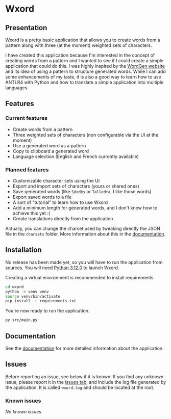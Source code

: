 # Wxord

## Presentation

Wxord is a pretty basic application that allows you to create words from a pattern along with three (at the moment) weighted sets of characters.

I have created this application because I'm interested in the concept of creating words from a pattern and I wanted to see if I could create a simple application that could do this. I was highly inspired by the [WordGen website](https://www.wordgen.eu/#!en/generator/from-letters) and its idea of using a pattern to structure generated words. While I can add some enhancements of my taste, it is also a good way to learn how to use ANTLR4 with Python and how to translate a simple application into multiple languages.

## Features

### Current features

- Create words from a pattern
- Three weighted sets of characters (non configurable via the UI at the moment)
- Use a generated word as a pattern
- Copy to clipboard a generated word
- Language selection (English and French currently available)

### Planned features

- Customizable character sets using the UI
- Export and import sets of characters (yours or shared ones)
- Save generated words (like `Séodès` or `Talledra`, I like those words)
- Export saved words to a file
- A sort of "tutorial" to learn how to use Wxord
- Add a minimum length for generated words, and I don't know how to achieve this yet :(
- Create translations directly from the application

Actually, you can change the charset used by tweaking directly the JSON file in the `charsets` folder. More information about this in the [documentation](doc/doc.md).

## Installation

No release has been made yet, so you will have to run the application from sources. You will need [Python 3.12.0](https://www.python.org/downloads/release/python-3120/) to launch Wxord.

Creating a virtual environment is recommended to install requirements.

```bash
cd wxord
python -m venv venv
source venv/bin/activate
pip install -r requirements.txt
```

You're now ready to run the application.

```bash
py src/main.py
```

## Documentation

See the [documentation](doc/doc.md) for more detailed information about the application.

## Issues

Before reporting an issue, see below if it is known. If you find any unknown issue, please report it in the [issues tab](https://github.com/ZWerduex/wxord/issues), and include the log file generated by the application. It is called `wxord.log` and should be located at the root.

### Known issues

*No known issues*